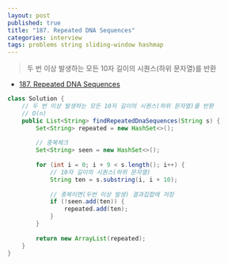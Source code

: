 ```yaml
---
layout: post
published: true
title: "187. Repeated DNA Sequences"
categories: interview
tags: problems string sliding-window hashmap
---
```


> 두 번 이상 발생하는 모든 10자 길이의 시퀀스(하위 문자열)를 반환

- [187. Repeated DNA Sequences](https://leetcode.com/problems/repeated-dna-sequences/)

```java
class Solution {
    // 두 번 이상 발생하는 모든 10자 길이의 시퀀스(하위 문자열)를 반환
    // O(n)
    public List<String> findRepeatedDnaSequences(String s) {
        Set<String> repeated = new HashSet<>();
        
        // 중복체크
        Set<String> seen = new HashSet<>();
        
        for (int i = 0; i + 9 < s.length(); i++) {
            // 10자 길이의 시퀀스(하위 문자열)
            String ten = s.substring(i, i + 10);
            
            // 중복이면(두번 이상 발생) 결과집합에 저장
            if (!seen.add(ten)) {
                repeated.add(ten);
            }
        }
        
        return new ArrayList(repeated);
    }
}
```